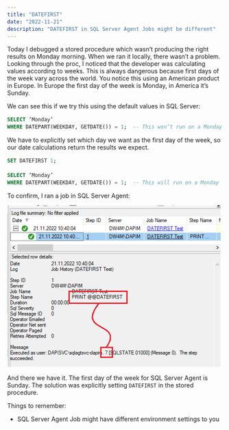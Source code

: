 ```yaml
---
title: "DATEFIRST"
date: "2022-11-21"
description: "DATEFIRST in SQL Server Agent Jobs might be different"
---
```


Today I debugged a stored procedure which wasn’t producing the right results on Monday morning.   When we ran it locally, there wasn’t a problem.  Looking through the proc, I noticed that the developer was calculating values according to weeks.  This is always dangerous because first days of the week vary across the world.  You notice this using an American product in Europe.  In Europe the first day of the week is Monday, in America it’s Sunday.

We can see this if we try this using the default values in SQL Server:


```sql
SELECT ’Monday’
WHERE DATEPART(WEEKDAY, GETDATE()) = 1;  -- This won’t run on a Monday
```

We have to explicitly set which day we want as the first day of the week, so our date calculations return the results we expect.

```sql
SET DATEFIRST 1;

SELECT ’Monday’
WHERE DATEPART(WEEKDAY, GETDATE()) = 1;  -- This will run on a Monday
```

To confirm, I ran a job in SQL Server Agent:


![Image](./images/image.png)

And there we have it.  The first day of the week for SQL Server Agent is Sunday.  The solution was explicitly  setting ```DATEFIRST``` in the stored procedure.


Things to remember:
* SQL Server Agent Job might have different environment settings to you

